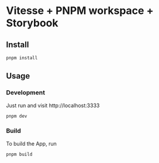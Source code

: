 # Vitesse + PNPM workspace + Storybook

## Install

```bash
pnpm install
```

## Usage

### Development

Just run and visit http://localhost:3333

```bash
pnpm dev
```

### Build

To build the App, run

```bash
pnpm build
```

